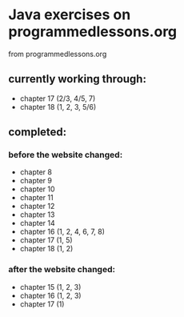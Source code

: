 # Java exercises on programmedlessons.org

from programmedlessons.org

## currently working through:

* chapter 17 (2/3, 4/5, 7)
* chapter 18 (1, 2, 3, 5/6)

## completed:

### before the website changed: 

* chapter 8
* chapter 9
* chapter 10
* chapter 11
* chapter 12
* chapter 13
* chapter 14
* chapter 16 (1, 2, 4, 6, 7, 8)
* chapter 17 (1, 5)
* chapter 18 (1, 2)

### after the website changed:

* chapter 15 (1, 2, 3)
* chapter 16 (1, 2, 3)
* chapter 17 (1)

